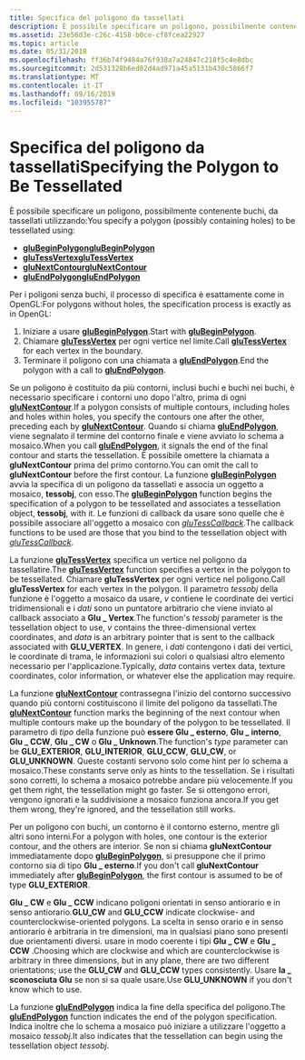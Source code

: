 ```yaml
---
title: Specifica del poligono da tassellati
description: È possibile specificare un poligono, possibilmente contenente buchi, da tassellati usando
ms.assetid: 23e56d3e-c26c-4158-b0ce-cf8fcea22927
ms.topic: article
ms.date: 05/31/2018
ms.openlocfilehash: ff36b74f9484a76f938a7a24847c218f5c4e8dbc
ms.sourcegitcommit: 2d531328b6ed82d4ad971a45a5131b430c5866f7
ms.translationtype: MT
ms.contentlocale: it-IT
ms.lasthandoff: 09/16/2019
ms.locfileid: "103955787"
---
```

# <a name="specifying-the-polygon-to-be-tessellated"></a><span data-ttu-id="6ba36-103">Specifica del poligono da tassellati</span><span class="sxs-lookup"><span data-stu-id="6ba36-103">Specifying the Polygon to Be Tessellated</span></span>

<span data-ttu-id="6ba36-104">È possibile specificare un poligono, possibilmente contenente buchi, da tassellati utilizzando:</span><span class="sxs-lookup"><span data-stu-id="6ba36-104">You specify a polygon (possibly containing holes) to be tessellated using:</span></span>

-   [<span data-ttu-id="6ba36-105">**gluBeginPolygon**</span><span class="sxs-lookup"><span data-stu-id="6ba36-105">**gluBeginPolygon**</span></span>](glubeginpolygon.md)
-   [<span data-ttu-id="6ba36-106">**gluTessVertex**</span><span class="sxs-lookup"><span data-stu-id="6ba36-106">**gluTessVertex**</span></span>](glutessvertex.md)
-   [<span data-ttu-id="6ba36-107">**gluNextContour**</span><span class="sxs-lookup"><span data-stu-id="6ba36-107">**gluNextContour**</span></span>](glunextcontour.md)
-   [<span data-ttu-id="6ba36-108">**gluEndPolygon**</span><span class="sxs-lookup"><span data-stu-id="6ba36-108">**gluEndPolygon**</span></span>](gluendpolygon.md)

<span data-ttu-id="6ba36-109">Per i poligoni senza buchi, il processo di specifica è esattamente come in OpenGL:</span><span class="sxs-lookup"><span data-stu-id="6ba36-109">For polygons without holes, the specification process is exactly as in OpenGL:</span></span>

1.  <span data-ttu-id="6ba36-110">Iniziare a usare [**gluBeginPolygon**](glubeginpolygon.md).</span><span class="sxs-lookup"><span data-stu-id="6ba36-110">Start with [**gluBeginPolygon**](glubeginpolygon.md).</span></span>
2.  <span data-ttu-id="6ba36-111">Chiamare [**gluTessVertex**](glutessvertex.md) per ogni vertice nel limite.</span><span class="sxs-lookup"><span data-stu-id="6ba36-111">Call [**gluTessVertex**](glutessvertex.md) for each vertex in the boundary.</span></span>
3.  <span data-ttu-id="6ba36-112">Terminare il poligono con una chiamata a [**gluEndPolygon**](gluendpolygon.md).</span><span class="sxs-lookup"><span data-stu-id="6ba36-112">End the polygon with a call to [**gluEndPolygon**](gluendpolygon.md).</span></span>

<span data-ttu-id="6ba36-113">Se un poligono è costituito da più contorni, inclusi buchi e buchi nei buchi, è necessario specificare i contorni uno dopo l'altro, prima di ogni [**gluNextContour**](glunextcontour.md).</span><span class="sxs-lookup"><span data-stu-id="6ba36-113">If a polygon consists of multiple contours, including holes and holes within holes, you specify the contours one after the other, preceding each by [**gluNextContour**](glunextcontour.md).</span></span> <span data-ttu-id="6ba36-114">Quando si chiama [**gluEndPolygon**](gluendpolygon.md), viene segnalato il termine del contorno finale e viene avviato lo schema a mosaico.</span><span class="sxs-lookup"><span data-stu-id="6ba36-114">When you call [**gluEndPolygon**](gluendpolygon.md), it signals the end of the final contour and starts the tessellation.</span></span> <span data-ttu-id="6ba36-115">È possibile omettere la chiamata a **gluNextContour** prima del primo contorno.</span><span class="sxs-lookup"><span data-stu-id="6ba36-115">You can omit the call to **gluNextContour** before the first contour.</span></span> <span data-ttu-id="6ba36-116">La funzione [**gluBeginPolygon**](glubeginpolygon.md) avvia la specifica di un poligono da tassellati e associa un oggetto a mosaico, **tessobj**, con esso.</span><span class="sxs-lookup"><span data-stu-id="6ba36-116">The [**gluBeginPolygon**](glubeginpolygon.md) function begins the specification of a polygon to be tessellated and associates a tessellation object, **tessobj**, with it.</span></span> <span data-ttu-id="6ba36-117">Le funzioni di callback da usare sono quelle che è possibile associare all'oggetto a mosaico con [*gluTessCallback*](glutess.md).</span><span class="sxs-lookup"><span data-stu-id="6ba36-117">The callback functions to be used are those that you bind to the tessellation object with [*gluTessCallback*](glutess.md).</span></span>

<span data-ttu-id="6ba36-118">La funzione [**gluTessVertex**](glutessvertex.md) specifica un vertice nel poligono da tassellatire.</span><span class="sxs-lookup"><span data-stu-id="6ba36-118">The [**gluTessVertex**](glutessvertex.md) function specifies a vertex in the polygon to be tessellated.</span></span> <span data-ttu-id="6ba36-119">Chiamare **gluTessVertex** per ogni vertice nel poligono.</span><span class="sxs-lookup"><span data-stu-id="6ba36-119">Call **gluTessVertex** for each vertex in the polygon.</span></span> <span data-ttu-id="6ba36-120">Il parametro *tessobj* della funzione è l'oggetto a mosaico da usare, *v* contiene le coordinate dei vertici tridimensionali e i *dati* sono un puntatore arbitrario che viene inviato al callback associato a **Glu \_ Vertex**.</span><span class="sxs-lookup"><span data-stu-id="6ba36-120">The function's *tessobj* parameter is the tessellation object to use, *v* contains the three-dimensional vertex coordinates, and *data* is an arbitrary pointer that is sent to the callback associated with **GLU\_VERTEX**.</span></span> <span data-ttu-id="6ba36-121">In genere, i *dati* contengono i dati dei vertici, le coordinate di trama, le informazioni sui colori o qualsiasi altro elemento necessario per l'applicazione.</span><span class="sxs-lookup"><span data-stu-id="6ba36-121">Typically, *data* contains vertex data, texture coordinates, color information, or whatever else the application may require.</span></span>

<span data-ttu-id="6ba36-122">La funzione [**gluNextContour**](glunextcontour.md) contrassegna l'inizio del contorno successivo quando più contorni costituiscono il limite del poligono da tassellati.</span><span class="sxs-lookup"><span data-stu-id="6ba36-122">The [**gluNextContour**](glunextcontour.md) function marks the beginning of the next contour when multiple contours make up the boundary of the polygon to be tessellated.</span></span> <span data-ttu-id="6ba36-123">Il parametro di *tipo* della funzione può **essere Glu \_ esterno**, **Glu \_ interno**, **Glu \_ CCW**, **Glu \_ CW** o **Glu \_ Unknown**.</span><span class="sxs-lookup"><span data-stu-id="6ba36-123">The function's *type* parameter can be **GLU\_EXTERIOR**, **GLU\_INTERIOR**, **GLU\_CCW**, **GLU\_CW**, or **GLU\_UNKNOWN**.</span></span> <span data-ttu-id="6ba36-124">Queste costanti servono solo come hint per lo schema a mosaico.</span><span class="sxs-lookup"><span data-stu-id="6ba36-124">These constants serve only as hints to the tessellation.</span></span> <span data-ttu-id="6ba36-125">Se i risultati sono corretti, lo schema a mosaico potrebbe andare più velocemente.</span><span class="sxs-lookup"><span data-stu-id="6ba36-125">If you get them right, the tessellation might go faster.</span></span> <span data-ttu-id="6ba36-126">Se si ottengono errori, vengono ignorati e la suddivisione a mosaico funziona ancora.</span><span class="sxs-lookup"><span data-stu-id="6ba36-126">If you get them wrong, they're ignored, and the tessellation still works.</span></span>

<span data-ttu-id="6ba36-127">Per un poligono con buchi, un contorno è il contorno esterno, mentre gli altri sono interni.</span><span class="sxs-lookup"><span data-stu-id="6ba36-127">For a polygon with holes, one contour is the exterior contour, and the others are interior.</span></span> <span data-ttu-id="6ba36-128">Se non si chiama **gluNextContour** immediatamente dopo [**gluBeginPolygon**](glubeginpolygon.md), si presuppone che il primo contorno sia di tipo **Glu \_ esterno**.</span><span class="sxs-lookup"><span data-stu-id="6ba36-128">If you don't call **gluNextContour** immediately after [**gluBeginPolygon**](glubeginpolygon.md), the first contour is assumed to be of type **GLU\_EXTERIOR**.</span></span>

<span data-ttu-id="6ba36-129">**Glu \_ CW** e **Glu \_ CCW** indicano poligoni orientati in senso antiorario e in senso antiorario.</span><span class="sxs-lookup"><span data-stu-id="6ba36-129">**GLU\_CW** and **GLU\_CCW** indicate clockwise- and counterclockwise-oriented polygons.</span></span> <span data-ttu-id="6ba36-130">La scelta in senso orario e in senso antiorario è arbitraria in tre dimensioni, ma in qualsiasi piano sono presenti due orientamenti diversi. usare in modo coerente i tipi **Glu \_ CW** e **Glu \_ CCW** .</span><span class="sxs-lookup"><span data-stu-id="6ba36-130">Choosing which are clockwise and which are counterclockwise is arbitrary in three dimensions, but in any plane, there are two different orientations; use the **GLU\_CW** and **GLU\_CCW** types consistently.</span></span> <span data-ttu-id="6ba36-131">Usare **la \_ sconosciuta Glu** se non si sa quale usare.</span><span class="sxs-lookup"><span data-stu-id="6ba36-131">Use **GLU\_UNKNOWN** if you don't know which to use.</span></span>

<span data-ttu-id="6ba36-132">La funzione [**gluEndPolygon**](gluendpolygon.md) indica la fine della specifica del poligono.</span><span class="sxs-lookup"><span data-stu-id="6ba36-132">The [**gluEndPolygon**](gluendpolygon.md) function indicates the end of the polygon specification.</span></span> <span data-ttu-id="6ba36-133">Indica inoltre che lo schema a mosaico può iniziare a utilizzare l'oggetto a mosaico *tessobj*.</span><span class="sxs-lookup"><span data-stu-id="6ba36-133">It also indicates that the tessellation can begin using the tessellation object *tessobj*.</span></span>

 

 




